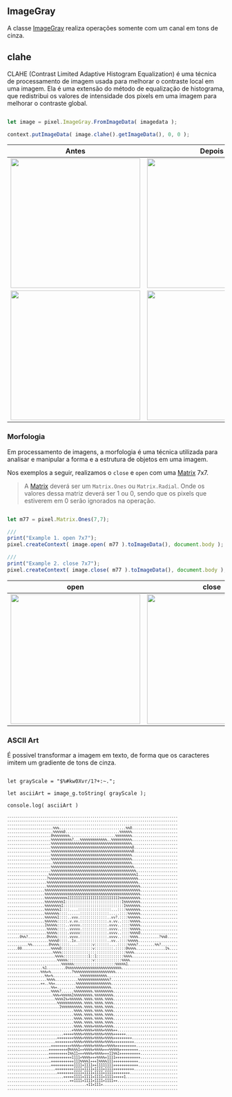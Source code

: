 
## ImageGray

A classe [ImageGray](https://github.com/devConcordia/pixel/blob/main/src/ImageGray.mjs) realiza 
operações somente com um canal em tons de cinza.

## clahe

CLAHE (Contrast Limited Adaptive Histogram Equalization) é uma técnica de processamento de imagem usada para melhorar o contraste local em uma imagem.
Ela é uma extensão do método de equalização de histograma, que redistribui os valores de intensidade dos pixels em uma imagem para melhorar o contraste global. 

```javascript

let image = pixel.ImageGray.FromImageData( imagedata );

context.putImageData( image.clahe().getImageData(), 0, 0 );

```

| Antes  | Depois    |
|:-:|:-:|
| <img src="https://github.com/devConcordia/pixel/blob/main/docs/examples/src/x-ray.jpg" width="300" /> | <img src="https://github.com/devConcordia/pixel/blob/main/docs/images/gray-clahe.png" width="300" /> |
| <img src="https://github.com/devConcordia/pixel/blob/main/docs/images/gray-clahe-histogram-original.png" width="300" /> | <img src="https://github.com/devConcordia/pixel/blob/main/docs/images/gray-clahe-histogram-final.png" width="300" /> |


### Morfologia

Em processamento de imagens, a morfologia é uma técnica utilizada para analisar e manipular a forma e a estrutura de objetos em uma imagem.

Nos exemplos a seguir, realizamos o `close` e `open` com uma [Matrix](https://github.com/devConcordia/pixel/blob/main/src/core/Matrix.mjs) 7x7.

> A [Matrix](https://github.com/devConcordia/pixel/blob/main/src/core/Matrix.mjs) deverá ser um `Matrix.Ones` ou `Matrix.Radial`.
> Onde os valores dessa matriz deverá ser 1 ou 0, sendo que os pixels que estiverem em 0 serão ignorados na operação.

```javascript

let m77 = pixel.Matrix.Ones(7,7);

///
print("Example 1. open 7x7");
pixel.createContext( image.open( m77 ).toImageData(), document.body );

///
print("Example 2. close 7x7");
pixel.createContext( image.close( m77 ).toImageData(), document.body );

```

| open  | close    |
|:-:|:-:|
| <img src="https://github.com/devConcordia/pixel/blob/main/docs/examples/src/gray-morph-open-7x7.png" width="300" /> | <img src="https://github.com/devConcordia/pixel/blob/main/docs/images/gray-morph-close-7x7.png" width="300" /> |

### ASCII Art

É possivel transformar a imagem em texto, de forma que os caracteres imitem
um gradiente de tons de cinza.



```

let grayScale = "$%#kw0Xvr/1?+:~.";

let asciiArt = image_g.toString( grayScale );

console.log( asciiArt )

```

<pre style="font-size:8px">
..................................................................................
..................................................................................
..................................................................................
......................%%%................................%%0......................
......................%%%%%0..........................%%%%%%......................
.....................0%%%%%%%%......................%%%%%%%%......................
.....................%%%%%%%%%%?...%%%%%%%%%%%%%..%%%%%%%%%%......................
.....................%%%%%%%%%%%%%%%%%%%%%%%%%%%%%%%%%%%%%%%......................
.....................%%%%%%%%%%%%%%%%%%%%%%%%%%%%%%%%%%%%%%%0.....................
.....................%%%%%%%%%%%%%%%%%%%%%%%%%%%%%%%%%%%%%%%0.....................
.....................%%%%%%%%%%%%%%%%%%%%%%%%%%%%%%%%%%%%%%%......................
.....................%%%%%%%%%%%%%%%%%%%%%%%%%%%%%%%%%%%%%%%......................
......................%%%%%%%%%%%%%%%%%%%%%%%%%%%%%%%%%%%%%%......................
.....................%%%%%%%%%%%%%%%%%%%%%%%%%%%%%%%%%%%%%%%%.....................
.....................%%%%%%%%%%%%%%%%%%%%%%%%%%%%%%%%%%%%%%%%%....................
....................%%%%%%%%%%%%%%%%%%%%%%%%%%%%%%%%%%%%%%%%%%1...................
...................?%%%%%%%%%%%%%%%%%%%%%%%%%%%%%%%%%%%%%%%%%%%...................
...................%%%%%%%%%%%%%%%%%%%%%%%%%%%%%%%%%%%%%%%%%%%%...................
...................%%%%%%%%%%%%%%%%%%%%%%%%%%%%%%%%%%%%%%%%%%%%%..................
..................%%%%%%%%%%%%%%%%%%%%%%%%%%%%%%%%%%%%%%%%%%%%%%..................
..................%%%%%%%%%%%%%%%%%%%%%%%%%%%%%%%%%%%%%%%%%%%%%%..................
..................%%%%%%%%%%%1111111111111111111111111%%%%%%%%%%..................
..................%%%%%%%%%1:::::::::::::::::::::::::::1%%%%%%%%..................
..................%%%%%%%%1:::::::::::::::::::::::::::::1%%%%%%%..................
..................%%%%%%%1::::....::::::::::::::::...::::%%%%%%%..................
..................%%%%%%%::::......::::::::::::::.....::::%%%%%%..................
..................%%%%%%1::::..vvv.:::::::::::::..vv?.::::%%%%%%..................
..................%%%%%%:::::.v.vv.:::::::::::::.v.vv..::::%%%%%..................
..................1%%%%%::::..vvvvv.::::::::::::.vvvv..::::%%%%%..................
...................%%%%%::::..vvvvv.::::::::::::.vvvv..::::%%%%%..................
...................%%%%%:::::.vvvvv:::::::::::::.vvvv..::::%%%%0..................
......0%%?.........0%%%%:::::.vvvv.:::::::::::::.vvvv..::::%%%%..........?%%0.....
....................%%%%0::::..1v..:::::::::::::..vv..::::%%%%%...................
..........%%........0%%%%:::::....:::::::v:::::::....:::::%%%%?........%%?........
.....00..............%%%%0:::::::::::::::v:::::::::.:::::0%%%%..............1%....
......................%%%%:::::::::::::::::::::::::::::::%%%%.....................
.......................%%%%::::::::::::1::1:::::::::::::%%%%......................
........................%%%%%::::::::::::v:::::::::::::%%%%.......................
..........................%%%%%%::::::::::::::::::::%%%%%1........................
.................%1.........0%%%%%%%%%%%%%%%%%%%%%%%%%%...........................
................%%%+%..........?%%%%%%%%%%%%%%%%%%%%..............................
..................%%+%.............%%%%%%%%%%%%%..................................
...................%%%%...........%%%%%%%%%%%%%%%?................................
................++..%%+..........%%%%%%%%%%%%%%%%%................................
.....................%%+.........%%%%%%%%%%%%%%%%%................................
.....................%%%%?......%%%%%%%%%.%%%%%%%%%...............................
......................%%%+%%%%%1%%%%%%%%%.%%%%%%%%%...............................
.......................%%%%1%+%%%%%%.%%%%.%%%%.%%%%...............................
........................%%%%%%%%%%%%.%%%%.%%%%.%%%%...............................
.........................1%%%%%%%%%%.%%%%.%%%%.%%%%...............................
................................%%%%.%%%%.%%%%.%%%%...............................
................................%%%%.%%%%.%%%%.%%%%...............................
................................%%%%.%%%%.%%%%.%%%%...............................
................................%%%%.%%%%.%%%%.%%%%...............................
................................%%%%.%%%%+%%%%+%%%%...............................
...............................+%%%%+%%%%+%%%%+%%%%++.............................
...........................+++++%%%%+%%%%+%%%%+%%%%++++++.........................
........................++++++++%%%%+%%%%+%%%%+%%%%+++++++++......................
.......................+++++++++%%%%+%%%%+%%%%+%%%%++++++++++.....................
.....................++++++++++%%%%++%%%%+%%%%++%%%%++++++++++....................
....................+++++++++0%%%%1++%%%%+%%%%+++%%%%%+++++++++...................
....................+++++++++1%%11+++%%%%+%%%%+++11%%1++++++++++..................
....................+++++++++++1111+%%%%+++%%%%+1111++++++++++++..................
.....................+++++++++++111%%%%1+++1%%%%111++++++++++++...................
.....................+++++++++++1111+1111++11111111++++++++++++...................
.......................+++++++++1111+1111+1111+1111++++++++++.....................
........................++++++++1111+1111+1111+1111++++++++.......................
...........................+++++1111+1111+1111+1111+++++1.........................
..............................++1111+1111+1111+1111++.............................
......................................+11+111+....................................
..................................................................................
</pre>

